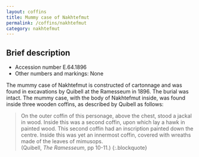 ```yaml
---
layout: coffins
title: Mummy case of Nakhtefmut
permalink: /coffins/nakhtefmut
category: nakhtefmut
---
```


## Brief description

* Accession number E.64.1896
* Other numbers and markings: None

The mummy case of Nakhtefmut is constructed of cartonnage and was found in excavations by Quibell at the Ramesseum in 1896.
The burial was intact. The mummy case, with the body of Nakhtefmut inside, was found inside three wooden coffins,
as described by Quibell as follows:

> On the outer coffin of this personage, above the chest, stood a jackal in wood. Inside this was a second coffin, upon
which lay a hawk in painted wood. This second coffin had an inscription painted down the centre. Inside this was yet an
innermost coffin, covered with wreaths made of the leaves of mimusops.
<br>(Quibell, *The Ramesseum*, pp 10-11.)
{:.blockquote}
